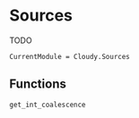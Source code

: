 # Sources

TODO

```@meta
CurrentModule = Cloudy.Sources
```

## Functions

```@docs
get_int_coalescence
```

